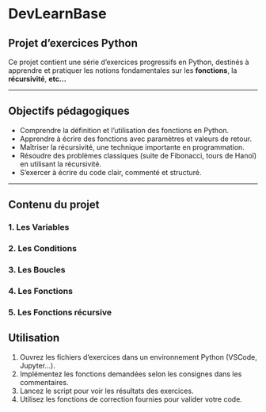 # DevLearnBase

## Projet d’exercices Python

Ce projet contient une série d’exercices progressifs en Python, destinés à apprendre et pratiquer les notions fondamentales sur les **fonctions**, la **récursivité**, **etc...**

---

## Objectifs pédagogiques

- Comprendre la définition et l’utilisation des fonctions en Python.
- Apprendre à écrire des fonctions avec paramètres et valeurs de retour.
- Maîtriser la récursivité, une technique importante en programmation.
- Résoudre des problèmes classiques (suite de Fibonacci, tours de Hanoï) en utilisant la récursivité.
- S’exercer à écrire du code clair, commenté et structuré.

---

## Contenu du projet

### 1. Les Variables
### 2. Les Conditions 
### 3. Les Boucles
### 4. Les Fonctions
### 5. Les Fonctions récursive


## Utilisation

1. Ouvrez les fichiers d’exercices dans un environnement Python (VSCode, Jupyter...).
2. Implémentez les fonctions demandées selon les consignes dans les commentaires.
3. Lancez le script pour voir les résultats des exercices.
4. Utilisez les fonctions de correction fournies pour valider votre code.


